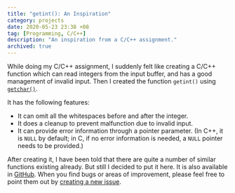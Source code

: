 ```yaml
---
title: "getint(): An Inspiration"
category: projects
date: 2020-05-23 23:38 +08
tag: [Programming, C/C++]
description: "An inspiration from a C/C++ assignment."
archived: true
---
```


While doing my C/C++ assignment, I suddenly felt like creating a C/C++ function which can read integers from the input buffer, and has a good management of invalid input. Then I created the function `getint()` using [`getchar()`](https://en.cppreference.com/w/c/io/getchar).

It has the following features:

* It can omit all the whitespaces before and after the integer.
* It does a cleanup to prevent malfunction due to invalid input.
* It can provide error information through a pointer parameter. (In C++, it is `NULL` by default; in C, if no error information is needed, a `NULL` pointer needs to be provided.)

After creating it, I have been told that there are quite a number of similar functions existing already. But still I decided to put it here. It is also available in [GitHub](https://github.com/ZhongRuoyu/getint). When you find bugs or areas of improvement, please feel free to point them out by [creating a new issue](https://github.com/ZhongRuoyu/getint/issues/new/choose).

<!-- Below is the `getint()` written in C++.

<script src="https://gist.github.com/ZhongRuoyu/72e9f5951819be8f12fea79b28dbf73c.js"></script> -->
